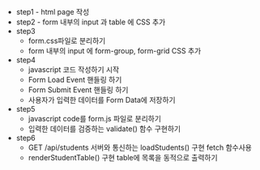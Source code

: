 * step1 - html page 작성
* step2 - form 내부의 input 과 table 에 CSS 추가
* step3
    - form.css파일로 분리하기
    - form 내부의 input 에 form-group, form-grid CSS 추가
* step4
    - javascript 코드 작성하기 시작
    - Form Load Event 핸들링 하기
    - Form  Submit Event 핸들링 하기
    - 사용자가 입력한 데이터를 Form Data에 저장하기
* step5
    - javascript code를 form.js 파일로 분리하기
    - 입력한 데이터를 검증하는 validate() 함수 구현하기
* step6
    - GET /api/students 서버와 통신하는 loadStudents() 구현 fetch 함수사용
    - renderStudentTable() 구현 table에 목록을 동적으로 출력하기
